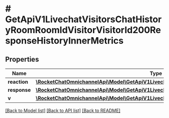 # # GetApiV1LivechatVisitorsChatHistoryRoomRoomIdVisitorVisitorId200ResponseHistoryInnerMetrics

## Properties

Name | Type | Description | Notes
------------ | ------------- | ------------- | -------------
**reaction** | [**\RocketChatOmnichannelApi\Model\GetApiV1LivechatRoom200ResponseRoomMetricsReaction**](GetApiV1LivechatRoom200ResponseRoomMetricsReaction.md) |  | [optional]
**response** | [**\RocketChatOmnichannelApi\Model\GetApiV1LivechatRoom200ResponseRoomMetricsResponse**](GetApiV1LivechatRoom200ResponseRoomMetricsResponse.md) |  | [optional]
**v** | [**\RocketChatOmnichannelApi\Model\GetApiV1LivechatRooms200ResponseRoomsInnerMetricsV**](GetApiV1LivechatRooms200ResponseRoomsInnerMetricsV.md) |  | [optional]

[[Back to Model list]](../../README.md#models) [[Back to API list]](../../README.md#endpoints) [[Back to README]](../../README.md)
